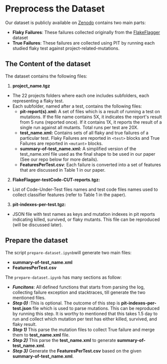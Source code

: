 # Preprocess the Dataset

Our dataset is publicly available on [Zenodo](https://zenodo.org/records/10531160) contains two main parts:
- **Flaky Failures**: These failures collected originally from the [FlakeFlagger](https://github.com/AlshammariA/FlakeFlagger) dataset
- **True Failures**: These failures are collected using PIT by running each studied flaky test against project-related-mutations.


## The Content of the dataset
The dataset contains the following files:
1. **project_name.tgz**

-   The 22 projects folders where each one includes subfolders, each representing a flaky test.
-   Each subfolder, named after a test, contains the following files:
    -   **pit-report(s).xml:**  A set of files which is a result of running a test on mutations. If the file name contains 5X, it indicates the report's result from 5 runs (reported once). If it contains 1X, it reports the result of a single run against all mutants. Total runs per test are 20X.
    -   **test_name.xml:**  Contains sets of all flaky and true failures of a particular test. Flaky Failures are reported in `<test>` blocks and True Failures are reported in `<mutant>` blocks.
    -   **summary-of-test_name.xml:**  A simplified version of the test_name.xml file used as the final shape to be used in our paper (See our repo below for more details).
    - **FeaturesPerTest.csv**: Each failure is converted into a set of features that are discussed in Table 1 in our paper.

2. **FlakeFlagger-testCode-CUT-reports.tgz:**
-   List of Code-Under-Test files names and test code files names used to collect classifier features (refer to Table 1 in the paper).

3. **pit-indexes-per-test.tgz:**

-   JSON file with test names as keys and mutation indexes in pit reports indicating killed, survived, or flaky mutants. This file can be reproduced (will be discussed later).

## Prepare the dataset
The script `prepare-dataset.ipynb`will generate two main files:
- **summary-of-test_name.xml**
- **FeaturesPerTest.csv**

The `prepare-dataset.ipynb` has many sections as follow:
- ***Funcitons***: All defined functions that starts from parsing the log, collecting failure exception and stacktraces, till generate the two mentioned files.
- ***Step 0)*** :This is optional. The outcome of this step is **pit-indexes-per-test.json** file which is used to parse mutations. This can be reproduced by running this step. It is worthy to mentioned that this takes 1.5 day to run and collect which mutation per test has either killed, survived, and flaky result. 
- ***Step 1)*** This parse the mutation files to collect True failure and merge them to **test_name.xml** file. 
- ***Step 2)*** This parse the **test_name.xml** to generate **summary-of-test_name.xml**. 
- ***Step 3)*** Generate the **FeaturesPerTest.csv** based on the given **summary-of-test_name.xml**. 

